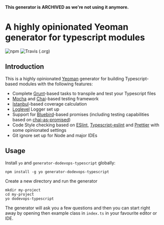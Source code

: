 **This generator is ARCHIVED as we're not using it anymore.**

# A highly opinionated Yeoman generator for typescript modules

![npm](https://img.shields.io/npm/v/generator-dodevops-typescript) ![Travis (.org)](https://img.shields.io/travis/dodevops/yeoman-generator-typescript)

## Introduction

This is a highly opinionated [Yeoman](http://yeoman.io) generator for building Typescript-based modules with the following features:

* Complete [Grunt](https://gruntjs.com/)-based tasks to transpile and test your Typescript files
* [Mocha](https://mochajs.org/) and [Chai](http://chaijs.com/)-based testing framework
* [Istanbul](https://istanbul.js.org/)-based coverage calculation
* [Loglevel](https://github.com/pimterry/loglevel) Logger set up
* Support for [Bluebird](http://bluebirdjs.com/)-based promises (including testing capabilities based on [chai-as-promised](https://github.com/domenic/chai-as-promised))
* Code Style checking based on [ESlint](https://eslint.org/), [Typescript-eslint](https://typescript-eslint.io/) and [Prettier](https://prettier.io/) with some opinionated settings
* Git ignore set up for Node and major IDEs

## Usage

Install `yo` and `generator-dodevops-typescript` globally:

    npm install -g yo generator-dodevops-typescript

Create a new directory and run the generator

    mkdir my-project
    cd my-project
    yo dodevops-typescript

The generator will ask you a few questions and then you can start right away by opening then example class in `index.ts` in your favourite editor or IDE.
